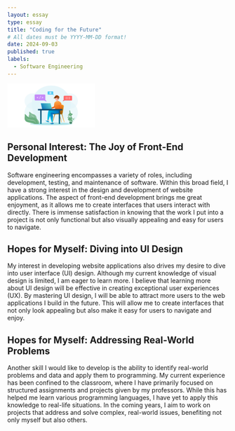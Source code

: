 ```yaml
---
layout: essay
type: essay
title: "Coding for the Future"
# All dates must be YYYY-MM-DD format!
date: 2024-09-03
published: true
labels:
  - Software Engineering
---
```


<img width="200px" class="rounded float-start pe-4" src="../img/coding.png">

## Personal Interest: The Joy of Front-End Development

Software engineering encompasses a variety of roles, including development, testing, and maintenance of software. Within this broad field, I have a strong interest in the design and development of website applications. The aspect of front-end development brings me great enjoyment, as it allows me to create interfaces that users interact with directly. There is immense satisfaction in knowing that the work I put into a project is not only functional but also visually appealing and easy for users to navigate.

## Hopes for Myself: Diving into UI Design

My interest in developing website applications also drives my desire to dive into user interface (UI) design. Although my current knowledge of visual design is limited, I am eager to learn more. I believe that learning more about UI design will be effective in creating exceptional user experiences (UX). By mastering UI design, I will be able to attract more users to the web applications I build in the future. This will allow me to create interfaces that not only look appealing but also make it easy for users to navigate and enjoy.

## Hopes for Myself: Addressing Real-World Problems

Another skill I would like to develop is the ability to identify real-world problems and data and apply them to programming. My current experience has been confined to the classroom, where I have primarily focused on structured assignments and projects given by my professors. While this has helped me learn various programming languages, I have yet to apply this knowledge to real-life situations. In the coming years, I aim to work on projects that address and solve complex, real-world issues, benefiting not only myself but also others.
